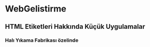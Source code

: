 # WebGelistirme

## HTML Etiketleri Hakkında Küçük Uygulamalar

### Halı Yıkama Fabrikası özelinde <title> ayarlanması , <body> içerisine metin eklenmesi.
